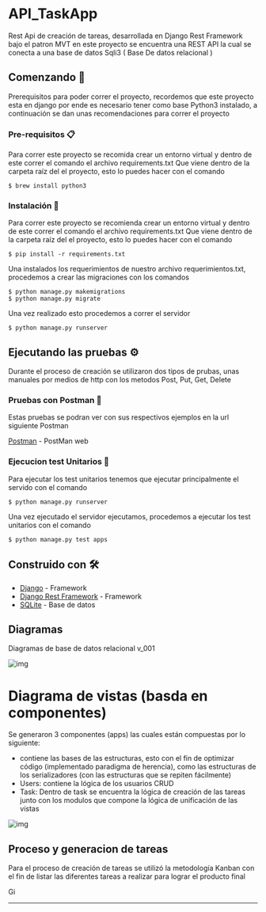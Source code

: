 # API_TaskApp

Rest Api de creación de tareas, desarrollada en Django Rest Framework bajo el patron MVT en este proyecto se encuentra una REST API la cual se conecta a una base de datos Sqli3 ( Base De datos relacional )

## Comenzando 🚀

Prerequisitos para poder correr el proyecto, recordemos que este proyecto esta en django por ende es necesario tener como base Python3 instalado, a continuación se dan unas recomendaciones para correr el proyecto


### Pre-requisitos 📋

Para correr este proyecto se recomida crear un entorno virtual y dentro de este correr el comando el archivo requirements.txt Que viene dentro de la carpeta raíz del el proyecto, esto lo puedes hacer con el comando

```
$ brew install python3
```

### Instalación 🔧

Para correr este proyecto se recomienda crear un entorno virtual y dentro de este correr el comando el archivo requirements.txt Que viene dentro de la carpeta raíz del el proyecto, esto lo puedes hacer con el comando

```
$ pip install -r requirements.txt
```

Una instalados los requerimientos de nuestro archivo requerimientos.txt, procedemos a crear las migraciones con los comandos 

```
$ python manage.py makemigrations
$ python manage.py migrate
```

Una vez realizado esto procedemos a correr el servidor

```
$ python manage.py runserver
```



## Ejecutando las pruebas ⚙️

Durante el proceso de creación se utilizaron dos tipos de prubas, unas manuales por medios de http con los metodos Post, Put, Get, Delete

### Pruebas con Postman 🔩

Estas pruebas se podran ver con sus respectivos ejemplos en la url siguiente
Postman

[Postman](https://web.postman.co/workspace/My-Workspace~ac55a5b7-a91a-4b88-8627-e5ed30813c1e/documentation/7262894-01cc7241-ff01-46eb-b5d9-dc05e29591f9) - PostMan web 

### Ejecucion test Unitarios 🔩

Para ejecutar los test unitarios tenemos que ejecutar principalmente el servido con el comando

```
$ python manage.py runserver
```

Una vez ejecutado el servidor ejecutamos, procedemos a ejecutar los test unitarios con el comando

```
$ python manage.py test apps
```



## Construido con 🛠️

* [Django](https://www.djangoproject.com) - Framework
* [Django Rest Framework](https://www.django-rest-framework.org) - Framework
* [SQLite](https://www.sqlite.org/index.html) - Base de datos

## Diagramas

Diagramas de base de datos relacional v_001

 ![img](https://cdn.discordapp.com/attachments/804077015916347402/813867756050317332/Screen_Shot_2021-02-23_at_3.19.46_PM.png)



# Diagrama de vistas (basda en componentes)

Se generaron 3 componentes (apps) las cuales están compuestas por lo siguiente:

- contiene las bases de las estructuras, esto con el fin de optimizar código (implementado paradigma de herencia), como las estructuras de los serializadores (con las estructuras que se repiten fácilmente)
- Users: contiene la lógica de los usuarios CRUD
- Task: Dentro de task se encuentra la lógica de creación de las tareas junto con los modulos que compone la lógica de unificación de las vistas

![img](https://cdn.discordapp.com/attachments/482617495254073344/813844681385312307/Screen_Shot_2021-02-23_at_1.47.53_PM.png)



## Proceso y generacion de tareas

Para el proceso de creación de tareas se utilizó la metodología Kanban con el fin de listar las diferentes tareas a realizar para lograr el producto final 

Gi

---


